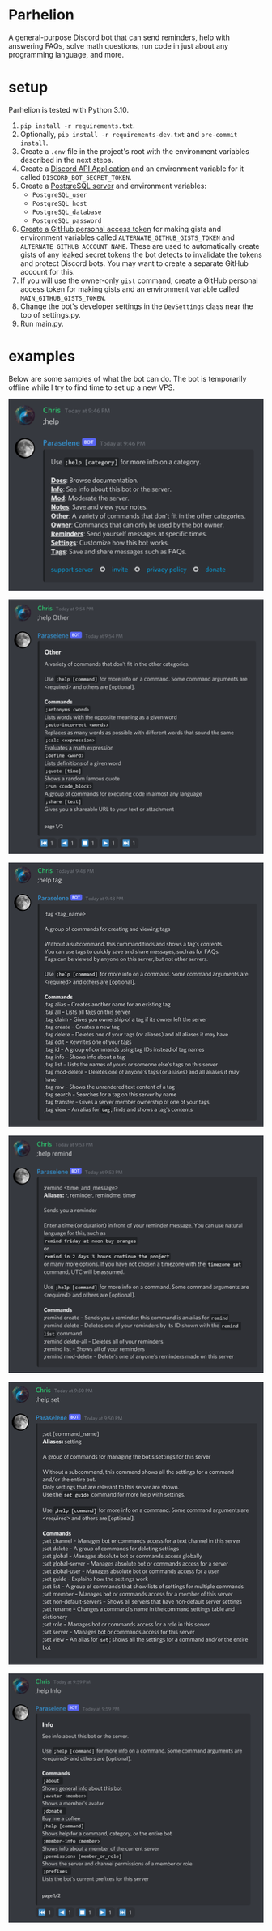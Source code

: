 # Parhelion

A general-purpose Discord bot that can send reminders, help with answering FAQs, solve math questions, run code in just about any programming language, and more.

# setup

Parhelion is tested with Python 3.10.

1. `pip install -r requirements.txt`.
2. Optionally, `pip install -r requirements-dev.txt` and `pre-commit install`.
3. Create a `.env` file in the project's root with the environment variables described in the next steps.
4. Create a [Discord API Application](https://discord.com/developers/applications) and an environment variable for it called `DISCORD_BOT_SECRET_TOKEN`.
5. Create a [PostgreSQL server](https://wheelercj.github.io/notes/pages/20211015161729.html) and environment variables:
   * `PostgreSQL_user`
   * `PostgreSQL_host`
   * `PostgreSQL_database`
   * `PostgreSQL_password`
6. [Create a GitHub personal access token](https://gist.github.com/beep-boop-82197842/4255864be63966b8618e332d1df30619) for making gists and environment variables called `ALTERNATE_GITHUB_GISTS_TOKEN` and `ALTERNATE_GITHUB_ACCOUNT_NAME`. These are used to automatically create gists of any leaked secret tokens the bot detects to invalidate the tokens and protect Discord bots. You may want to create a separate GitHub account for this.
7. If you will use the owner-only `gist` command, create a GitHub personal access token for making gists and an environment variable called `MAIN_GITHUB_GISTS_TOKEN`.
8. Change the bot's developer settings in the `DevSettings` class near the top of settings.py.
9. Run main.py.

# examples

Below are some samples of what the bot can do. The bot is temporarily offline while I try to find time to set up a new VPS.

![help menu](docs/help%20menu.png)

![Other help](docs/Other%20help.png)

![tag help](docs/tag%20help.png)

![remind help](docs/remind%20help.png)

![set help](docs/set%20help.png)

![Info help](docs/Info%20help.png)
